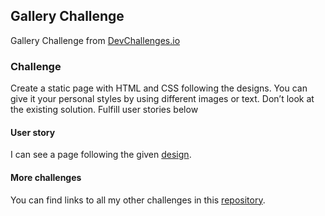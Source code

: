 ## Gallery Challenge

Gallery Challenge from [DevChallenges.io]

### Challenge
Create a static page with HTML and CSS following the designs. You can give it your personal styles by using different images or text. Don’t look at the existing solution. Fulfill user stories below

#### User story
I can see a page following the given [design].

#### More challenges

You can find links to all my other challenges in this [repository].

[devchallenges.io]: https://devchallenges.io
[design]: https://www.figma.com/file/HHzg6Ywq8jamFTB0J4iXKM/my-gallery-challenge
[repository]: https://github.com/thinkverse/devchallenges
